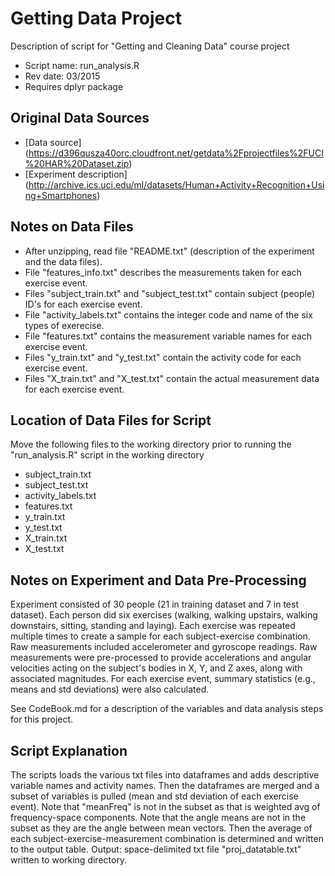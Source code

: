 # Getting Data Project
Description of script for "Getting and Cleaning Data" course project

* Script name: run_analysis.R
* Rev date: 03/2015
* Requires dplyr package

## Original Data Sources
* [Data source] (https://d396qusza40orc.cloudfront.net/getdata%2Fprojectfiles%2FUCI%20HAR%20Dataset.zip)
* [Experiment description] (http://archive.ics.uci.edu/ml/datasets/Human+Activity+Recognition+Using+Smartphones)

##  Notes on Data Files
*  After unzipping, read file "README.txt" (description of the experiment and the data files).
*  File "features_info.txt" describes the measurements taken for each exercise event.
*  Files "subject_train.txt" and "subject_test.txt" contain subject (people) ID's for each exercise event.
*  File "activity_labels.txt" contains the integer code and name of the six types of exerecise.
*  File "features.txt" contains the measurement variable names for each exercise event.
*  Files "y_train.txt" and "y_test.txt" contain the activity code for each exercise event.
*  Files "X_train.txt" and "X_test.txt" contain the actual measurement data for each exercise event.

##  Location of Data Files for Script
Move the following files to the working directory prior to running the "run_analysis.R" script in the working directory
* subject_train.txt
* subject_test.txt
* activity_labels.txt
* features.txt
* y_train.txt
* y_test.txt
* X_train.txt
* X_test.txt

## Notes on Experiment and Data Pre-Processing
 Experiment consisted of 30 people (21 in training dataset and 7 in test dataset).
 Each person did six exercises (walking, walking upstairs, walking downstairs, sitting, standing and laying).
 Each exercise was repeated multiple times to create a sample for each subject-exercise combination.
 Raw measurements included accelerometer and gyroscope readings.
 Raw measurements were pre-processed to provide accelerations and angular velocities 
 acting on the subject's bodies in X, Y, and Z axes, along with associated magnitudes.
 For each exercise event, summary statistics (e.g., means and std deviations) were also calculated.

 See CodeBook.md for a description of the variables and data analysis steps for this project.

##  Script Explanation
 The scripts loads the various txt files into dataframes and adds descriptive variable names and activity names.
 Then the dataframes are merged and a subset of variables is pulled (mean and std deviation of each exercise event).
 Note that "meanFreq" is not in the subset as that is weighted avg of frequency-space components.
 Note that the angle means are not in the subset as they are the angle between mean vectors.
 Then the average of each subject-exercise-measurement combination is determined and written to the output table.
 Output: space-delimited txt file "proj_datatable.txt" written to working directory.

